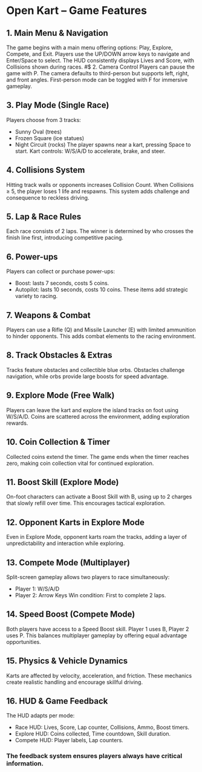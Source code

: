 # Open Kart – Game Features
## 1. Main Menu & Navigation
The game begins with a main menu offering options: Play, Explore, Compete, and Exit. Players use the UP/DOWN arrow keys to navigate and Enter/Space to select. The HUD consistently displays Lives and Score, with Collisions shown during races.
#$ 2. Camera Control
Players can pause the game with P. The camera defaults to third-person but supports left, right, and front angles. First-person mode can be toggled with F for immersive gameplay.
## 3. Play Mode (Single Race)
Players choose from 3 tracks:
*	Sunny Oval (trees)
*	Frozen Square (ice statues)
*	Night Circuit (rocks)
The player spawns near a kart, pressing Space to start. Kart controls: W/S/A/D to accelerate, brake, and steer.
## 4. Collisions System
Hitting track walls or opponents increases Collision Count. When Collisions ≥ 5, the player loses 1 life and respawns. This system adds challenge and consequence to reckless driving.
## 5. Lap & Race Rules
Each race consists of 2 laps. The winner is determined by who crosses the finish line first, introducing competitive pacing.
## 6. Power-ups
Players can collect or purchase power-ups:
*	Boost: lasts 7 seconds, costs 5 coins.
*	Autopilot: lasts 10 seconds, costs 10 coins.
These items add strategic variety to racing.
## 7. Weapons & Combat
Players can use a Rifle (Q) and Missile Launcher (E) with limited ammunition to hinder opponents. This adds combat elements to the racing environment.
## 8. Track Obstacles & Extras
Tracks feature obstacles and collectible blue orbs. Obstacles challenge navigation, while orbs provide large boosts for speed advantage.
## 9. Explore Mode (Free Walk)
Players can leave the kart and explore the island tracks on foot using W/S/A/D. Coins are scattered across the environment, adding exploration rewards.
## 10. Coin Collection & Timer
Collected coins extend the timer. The game ends when the timer reaches zero, making coin collection vital for continued exploration.
## 11. Boost Skill (Explore Mode)
On-foot characters can activate a Boost Skill with B, using up to 2 charges that slowly refill over time. This encourages tactical exploration.
## 12. Opponent Karts in Explore Mode
Even in Explore Mode, opponent karts roam the tracks, adding a layer of unpredictability and interaction while exploring.
## 13. Compete Mode (Multiplayer)
Split-screen gameplay allows two players to race simultaneously:
*	Player 1: W/S/A/D
*	Player 2: Arrow Keys
Win condition: First to complete 2 laps.
## 14. Speed Boost (Compete Mode)
Both players have access to a Speed Boost skill. Player 1 uses B, Player 2 uses P. This balances multiplayer gameplay by offering equal advantage opportunities.
## 15. Physics & Vehicle Dynamics
Karts are affected by velocity, acceleration, and friction. These mechanics create realistic handling and encourage skillful driving.
## 16. HUD & Game Feedback
The HUD adapts per mode:
*	Race HUD: Lives, Score, Lap counter, Collisions, Ammo, Boost timers.
*	Explore HUD: Coins collected, Time countdown, Skill duration.
*	Compete HUD: Player labels, Lap counters.
### The feedback system ensures players always have critical information.





